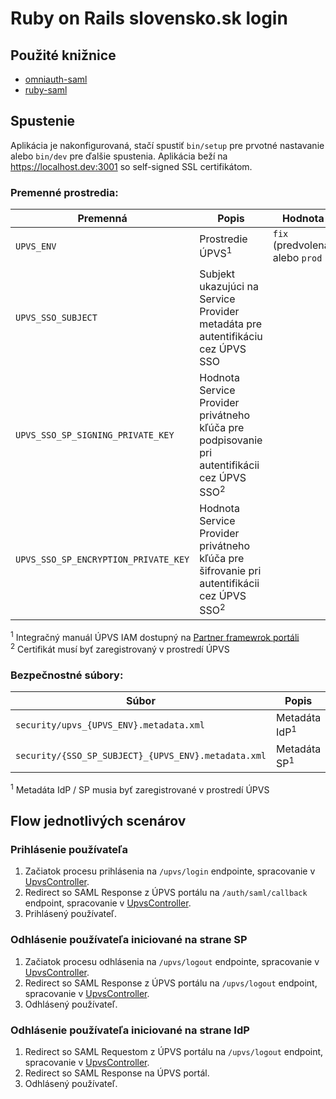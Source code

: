 # Ruby on Rails slovensko.sk login

## Použité knižnice
- [omniauth-saml](https://github.com/omniauth/omniauth-saml)
- [ruby-saml](https://github.com/SAML-Toolkits/ruby-saml)

## Spustenie
Aplikácia je nakonfigurovaná, stačí spustiť `bin/setup` pre prvotné nastavanie alebo `bin/dev` pre ďalšie spustenia. Aplikácia beží na https://localhost.dev:3001 so self-signed SSL certifikátom. 

### Premenné prostredia:
Premenná | Popis                                                                                                  | Hodnota
--- |--------------------------------------------------------------------------------------------------------| ---
`UPVS_ENV` | Prostredie ÚPVS<sup>1</sup>                                                                            | `fix` (predvolená) alebo `prod`
`UPVS_SSO_SUBJECT` | Subjekt ukazujúci na Service Provider metadáta pre autentifikáciu cez ÚPVS SSO                         
`UPVS_SSO_SP_SIGNING_PRIVATE_KEY` | Hodnota Service Provider privátneho kľúča pre podpisovanie pri autentifikácii cez ÚPVS SSO<sup>2</sup>
`UPVS_SSO_SP_ENCRYPTION_PRIVATE_KEY` | Hodnota Service Provider privátneho kľúča pre šifrovanie pri autentifikácii cez ÚPVS SSO<sup>2</sup>

<sup>1</sup> Integračný manuál ÚPVS IAM dostupný na [Partner framewrok portáli](https://kp.gov.sk/pf)  
<sup>2</sup> Certifikát musí byť zaregistrovaný v prostredí ÚPVS

### Bezpečnostné súbory:
Súbor | Popis
--- | --- 
`security/upvs_{UPVS_ENV}.metadata.xml` | Metadáta IdP<sup>1</sup>
`security/{SSO_SP_SUBJECT}_{UPVS_ENV}.metadata.xml` | Metadáta SP<sup>1</sup>

<sup>1</sup> Metadáta IdP / SP musia byť zaregistrované v prostredí ÚPVS

## Flow jednotlivých scenárov
### Prihlásenie používateľa
1. Začiatok procesu prihlásenia na `/upvs/login` endpointe, spracovanie v [UpvsController](app/controllers/upvs_controller.rb#L5).
2. Redirect so SAML Response z ÚPVS portálu na `/auth/saml/callback` endpoint, spracovanie v [UpvsController](app/controllers/upvs_controller.rb#L9-L12).
3. Prihlásený používateľ.

### Odhlásenie používateľa iniciované na strane SP
1. Začiatok procesu odhlásenia na `/upvs/logout` endpointe, spracovanie v [UpvsController](app/controllers/upvs_controller.rb#L22-L23).
2. Redirect so SAML Response z ÚPVS portálu na `/upvs/logout` endpoint, spracovanie v [UpvsController](app/controllers/upvs_controller.rb#L20).
3. Odhlásený používateľ.

### Odhlásenie používateľa iniciované na strane IdP
1. Redirect so SAML Requestom z ÚPVS portálu na `/upvs/logout` endpoint, spracovanie v [UpvsController](app/controllers/upvs_controller.rb#L17-L18).
2. Redirect so SAML Response na ÚPVS portál.
3. Odhlásený používateľ.
